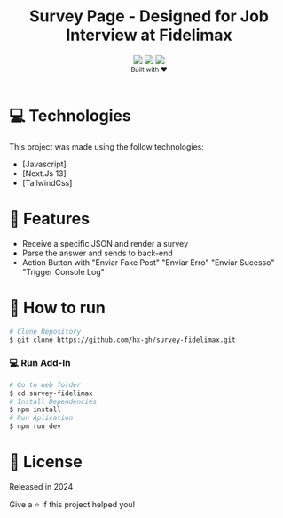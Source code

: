 <div align="center">
    <h1>Survey Page - Designed for Job Interview at Fidelimax</h1>
</div>
<div align="center">    
    <img src="https://img.shields.io/badge/javascript-%23323330.svg?style=for-the-badge&logo=javascript&logoColor=%23F7DF1E">
    <img src="https://img.shields.io/badge/Next-black?style=for-the-badge&logo=next.js&logoColor=white">
    <img src="https://img.shields.io/badge/tailwindcss-%2338B2AC.svg?style=for-the-badge&logo=tailwind-css&logoColor=white">
</div>
<div align="center">
  <sub>Built with ❤︎</br>
  </sub>
</div>
<br/>

# :computer: Technologies

This project was made using the follow technologies:

-   [Javascript]
-   [Next.Js 13]
-   [TailwindCss]

# :rocket: Features

-   Receive a specific JSON and render a survey
-   Parse the answer and sends to back-end
-   Action Button with "Enviar Fake Post" "Enviar Erro" "Enviar Sucesso" "Trigger Console Log"

# :construction_worker: How to run

```bash
# Clone Repository
$ git clone https://github.com/hx-gh/survey-fidelimax.git
```

### 💻 Run Add-In

```bash
# Go to web folder
$ cd survey-fidelimax
# Install Dependencies
$ npm install
# Run Aplication
$ npm run dev
```

# :closed_book: License

Released in 2024

Give a ⭐️ if this project helped you!
